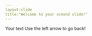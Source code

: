 ```yaml
---
layout:slide
title:"Welcome to your sceond slide!"
---
```

Your text
Use the left arrow to go back!
